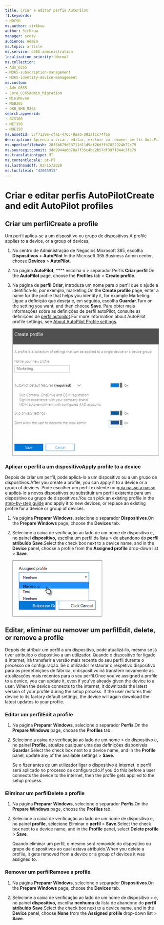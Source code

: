 ```yaml
---
title: Criar e editar perfis AutoPilot
f1.keywords:
- NOCSH
ms.author: sirkkuw
author: Sirkkuw
manager: scotv
audience: Admin
ms.topic: article
ms.service: o365-administration
localization_priority: Normal
ms.collection:
- Adm_O365
- M365-subscription-management
- M365-identity-device-management
ms.custom:
- Adm_O365
- Core_O365Admin_Migration
- MiniMaven
- MSB365
- OKR_SMB_M365
search.appverid:
- BCS160
- MET150
- MOE150
ms.assetid: 5cf7139e-cfa1-4765-8aad-001af1c74faa
description: Aprenda a criar, editar, excluir ou remover perfis AutoPilot.
ms.openlocfilehash: 28f5b679d58711d11d9af26dffb7022024b72c79
ms.sourcegitcommit: 3dd9944a6070a7f35c4bc2b57df397f844c3fe79
ms.translationtype: MT
ms.contentlocale: pt-PT
ms.lasthandoff: 02/15/2020
ms.locfileid: "42065913"
---
```

# <a name="create-and-edit-autopilot-profiles"></a><span data-ttu-id="a034c-103">Criar e editar perfis AutoPilot</span><span class="sxs-lookup"><span data-stu-id="a034c-103">Create and edit AutoPilot profiles</span></span>

## <a name="create-a-profile"></a><span data-ttu-id="a034c-104">Criar um perfil</span><span class="sxs-lookup"><span data-stu-id="a034c-104">Create a profile</span></span>

<span data-ttu-id="a034c-105">Um perfil aplica-se a um dispositivo ou grupo de dispositivos.</span><span class="sxs-lookup"><span data-stu-id="a034c-105">A profile applies to a device, or a group of devices,</span></span>
  
1. <span data-ttu-id="a034c-106">No centro de Administração de Negócios Microsoft 365, escolha **Dispositivos** \> **AutoPilot**.</span><span class="sxs-lookup"><span data-stu-id="a034c-106">In the Microsoft 365 Business Admin center, choose **Devices** \> **AutoPilot**.</span></span>
  
2. <span data-ttu-id="a034c-107">Na página **AutoPilot,** \*\*\*\* escolha o \> separador Perfis **Criar perfil**.</span><span class="sxs-lookup"><span data-stu-id="a034c-107">On the **AutoPilot** page, choose the **Profiles** tab \> **Create profile**.</span></span>
    
3. <span data-ttu-id="a034c-108">Na página de **perfil Criar,** introduza um nome para o perfil que o ajude a identificá-lo, por exemplo, marketing.</span><span class="sxs-lookup"><span data-stu-id="a034c-108">On the **Create profile** page, enter a name for the profile that helps you identify it, for example Marketing.</span></span> <span data-ttu-id="a034c-109">Ligue a definição que deseja e, em seguida, escolha **Guardar**.</span><span class="sxs-lookup"><span data-stu-id="a034c-109">Turn on the setting you want, and then choose **Save**.</span></span> <span data-ttu-id="a034c-110">Para obter mais informações sobre as definições de perfil autoPilot, consulte as definições de [perfil autopilot](autopilot-profile-settings.md).</span><span class="sxs-lookup"><span data-stu-id="a034c-110">For more information about AutoPilot profile settings, see [About AutoPilot Profile settings](autopilot-profile-settings.md).</span></span>
    
    ![Enter name and turn on settings in the Create profile panel.](../media/63b5a00d-6a5d-48d0-9557-e7531e80702a.png)
  
### <a name="apply-profile-to-a-device"></a><span data-ttu-id="a034c-112">Aplicar o perfil a um dispositivo</span><span class="sxs-lookup"><span data-stu-id="a034c-112">Apply profile to a device</span></span>

<span data-ttu-id="a034c-113">Depois de criar um perfil, pode aplicá-lo a um dispositivo ou a um grupo de dispositivos.</span><span class="sxs-lookup"><span data-stu-id="a034c-113">After you create a profile, you can apply it to a device or a group of devices.</span></span> <span data-ttu-id="a034c-114">Pode escolher um perfil existente no [guia passo a passo](add-autopilot-devices-and-profile.md) e aplicá-lo a novos dispositivos ou substituir um perfil existente para um dispositivo ou grupo de dispositivos.</span><span class="sxs-lookup"><span data-stu-id="a034c-114">You can pick an existing profile in the [step-by-step guide](add-autopilot-devices-and-profile.md) and apply it to new devices, or replace an existing profile for a device or group of devices.</span></span> 
  
1. <span data-ttu-id="a034c-115">Na página **Preparar Windows**, selecione o separador **Dispositivos**.</span><span class="sxs-lookup"><span data-stu-id="a034c-115">On the **Prepare Windows** page, choose the **Devices** tab.</span></span> 
    
2. <span data-ttu-id="a034c-116">Selecione a caixa de verificação ao lado de um nome de dispositivo e, no painel **dispositivo,** escolha um perfil da lista \> de abandono do **perfil atribuído** **Save**.</span><span class="sxs-lookup"><span data-stu-id="a034c-116">Select the check box next to a device name, and in the **Device** panel, choose a profile from the **Assigned profile** drop-down list \> **Save**.</span></span>
    
    ![In the Device panel, select an Assigned profile to apply it.](../media/ed0ce33f-9241-4403-a5de-2dddffdc6fb9.png)
  
## <a name="edit-delete-or-remove-a-profile"></a><span data-ttu-id="a034c-118">Editar, eliminar ou remover um perfil</span><span class="sxs-lookup"><span data-stu-id="a034c-118">Edit, delete, or remove a profile</span></span>

<span data-ttu-id="a034c-p103">Depois de atribuir um perfil a um dispositivo, pode atualizá-lo, mesmo se já tiver atribuído o dispositivo a um utilizador. Quando o dispositivo for ligado à Internet, irá transferir a versão mais recente do seu perfil durante o processo de configuração. Se o utilizador restaurar o respetivo dispositivo para as predefinições de fábrica, o dispositivo irá transferir novamente as atualizações mais recentes para o seu perfil.</span><span class="sxs-lookup"><span data-stu-id="a034c-p103">Once you've assigned a profile to a device, you can update it, even if you've already given the device to a user. When the device connects to the internet, it downloads the latest version of your profile during the setup process. If the user restores their device to its factory default settings, the device will again download the latest updates to your profile.</span></span> 
  
### <a name="edit-a-profile"></a><span data-ttu-id="a034c-122">Editar um perfil</span><span class="sxs-lookup"><span data-stu-id="a034c-122">Edit a profile</span></span>

1. <span data-ttu-id="a034c-123">Na página **Preparar Windows**, selecione o separador **Perfis**.</span><span class="sxs-lookup"><span data-stu-id="a034c-123">On the **Prepare Windows** page, choose the **Profiles** tab.</span></span> 
    
2. <span data-ttu-id="a034c-124">Selecione a caixa de verificação ao lado de um nome \> de dispositivo e, no painel **Profile,** atualize qualquer uma das definições disponíveis **Guardar**.</span><span class="sxs-lookup"><span data-stu-id="a034c-124">Select the check box next to a device name, and in the **Profile** panel, update any of the available settings \> **Save**.</span></span>
    
    <span data-ttu-id="a034c-125">Se o fizer antes de um utilizador ligar o dispositivo à Internet, o perfil será aplicado no processo de configuração.</span><span class="sxs-lookup"><span data-stu-id="a034c-125">If you do this before a user connects the device to the internet, then the profile gets applied to the setup process.</span></span>
    
### <a name="delete-a-profile"></a><span data-ttu-id="a034c-126">Eliminar um perfil</span><span class="sxs-lookup"><span data-stu-id="a034c-126">Delete a profile</span></span>

1. <span data-ttu-id="a034c-127">Na página **Preparar Windows**, selecione o separador **Perfis**.</span><span class="sxs-lookup"><span data-stu-id="a034c-127">On the **Prepare Windows** page, choose the **Profiles** tab.</span></span> 
    
2. <span data-ttu-id="a034c-128">Selecione a caixa de verificação ao lado de um nome de dispositivo e, no painel **profile,** selecione Eliminar o **perfil** \> **Save**.</span><span class="sxs-lookup"><span data-stu-id="a034c-128">Select the check box next to a device name, and in the **Profile** panel, select **Delete profile** \> **Save**.</span></span>
    
    <span data-ttu-id="a034c-129">Quando eliminar um perfil, o mesmo será removido do dispositivo ou grupo de dispositivos ao qual estava atribuído.</span><span class="sxs-lookup"><span data-stu-id="a034c-129">When you delete a profile, it gets removed from a device or a group of devices it was assigned to.</span></span>
    
### <a name="remove-a-profile"></a><span data-ttu-id="a034c-130">Remover um perfil</span><span class="sxs-lookup"><span data-stu-id="a034c-130">Remove a profile</span></span>

1. <span data-ttu-id="a034c-131">Na página **Preparar Windows**, selecione o separador **Dispositivos**.</span><span class="sxs-lookup"><span data-stu-id="a034c-131">On the **Prepare Windows** page, choose the **Devices** tab.</span></span> 
    
2. <span data-ttu-id="a034c-132">Selecione a caixa de verificação ao lado de um nome de dispositivo \> e, no painel **dispositivo,** escolha **nenhuma** da lista de abandono do **perfil atribuído** **Save**.</span><span class="sxs-lookup"><span data-stu-id="a034c-132">Select the check box next to a device name, and in the **Device** panel, choose **None** from the **Assigned profile** drop-down list \> **Save**.</span></span>
    
